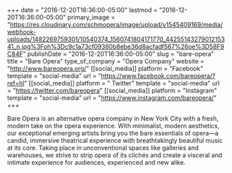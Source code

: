 +++
date = "2016-12-20T16:36:00-05:00"
lastmod = "2016-12-20T16:36:00-05:00"
primary_image = "https://res.cloudinary.com/schmopera/image/upload/v1545409169/media/webhook-uploads/1482269759301/10540374_1560741804171770_4425514327901215341_n.jpg%3Foh%3Dc9c1a73cf09360b8ebe36d8acfadf567%26oe%3D58F9C84F"
publishDate = "2016-12-20T16:36:00-05:00"
slug = "bare-opera"
title = "Bare Opera"
type_of_company = "Opera Company"
website = "http://www.bareopera.org/"
[[social_media]]
platform = "Facebook"
template = "social-media"
url = "https://www.facebook.com/bareopera/?ref=hl"
[[social_media]]
platform = " Twitter"
template = "social-media"
url = "https://twitter.com/bareopera"
[[social_media]]
platform = "Instagram"
template = "social-media"
url = "https://www.instagram.com/bareopera/"
+++

Bare Opera is an alternative opera company in New York City with a fresh, modern take on the opera experience. With minimalist, modern aesthetics, our exceptional emerging artists bring you the bare essentials of opera—a candid, immersive theatrical experience with breathtakingly beautiful music at its core. Taking place in unconventional spaces like galleries and warehouses, we strive to strip opera of its clichés and create a visceral and intimate experience for audiences, experienced and new alike.
